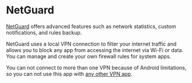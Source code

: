 # NetGuard

[NetGuard](https://play.google.com/store/apps/details?id=eu.faircode.netguard) offers advanced features such as 
network statistics, custom notifications, and rules backup. 

NetGuard uses a local VPN connection to filter your internet traffic and allows you to block any app from accessing 
the internet via Wi-Fi or data. You can manage and create your own firewall rules for system apps. 

You can not connect to more than one VPN because of Android limitations, so you can not use this app with [any other 
VPN app](../services/vpn.md).